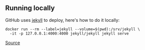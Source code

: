 ## Running locally

GitHub uses [jekyll](https://github.com/jekyll/jekyll) to deploy, here's how to do it locally:

```
docker run --rm --label=jekyll --volume=$(pwd):/srv/jekyll \
  -it -p 127.0.0.1:4000:4000 jekyll/jekyll jekyll serve
```

[Source](https://github.com/jekyll/docker/wiki/Usage:-Running)
